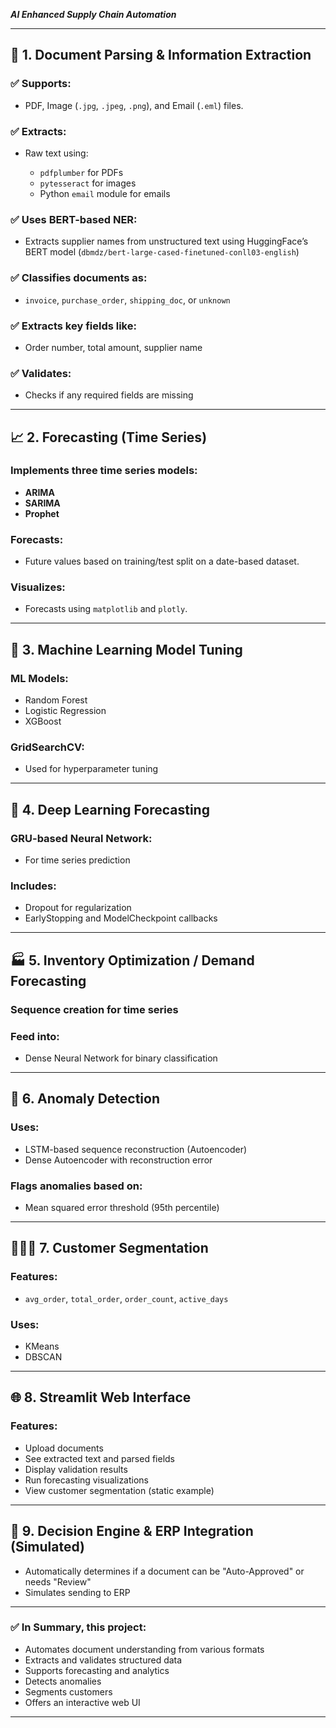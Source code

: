 ***AI Enhanced Supply Chain Automation***

---

## 🧾 **1. Document Parsing & Information Extraction**

### ✅ Supports:

* PDF, Image (`.jpg`, `.jpeg`, `.png`), and Email (`.eml`) files.

### ✅ Extracts:

* Raw text using:

  * `pdfplumber` for PDFs
  * `pytesseract` for images
  * Python `email` module for emails

### ✅ Uses BERT-based NER:

* Extracts supplier names from unstructured text using HuggingFace’s BERT model (`dbmdz/bert-large-cased-finetuned-conll03-english`)

### ✅ Classifies documents as:

* `invoice`, `purchase_order`, `shipping_doc`, or `unknown`

### ✅ Extracts key fields like:

* Order number, total amount, supplier name

### ✅ Validates:

* Checks if any required fields are missing

---

## 📈 **2. Forecasting (Time Series)**

### Implements three time series models:

* **ARIMA**
* **SARIMA**
* **Prophet**

### Forecasts:

* Future values based on training/test split on a date-based dataset.

### Visualizes:

* Forecasts using `matplotlib` and `plotly`.

---

## 🧠 **3. Machine Learning Model Tuning**

### ML Models:

* Random Forest
* Logistic Regression
* XGBoost

### GridSearchCV:

* Used for hyperparameter tuning

---

## 🔢 **4. Deep Learning Forecasting**

### GRU-based Neural Network:

* For time series prediction

### Includes:

* Dropout for regularization
* EarlyStopping and ModelCheckpoint callbacks

---

## 🏭 **5. Inventory Optimization / Demand Forecasting**

### Sequence creation for time series

### Feed into:

* Dense Neural Network for binary classification

---

## 🚨 **6. Anomaly Detection**

### Uses:

* LSTM-based sequence reconstruction (Autoencoder)
* Dense Autoencoder with reconstruction error

### Flags anomalies based on:

* Mean squared error threshold (95th percentile)

---

## 🧍‍♂️👥 **7. Customer Segmentation**

### Features:

* `avg_order`, `total_order`, `order_count`, `active_days`

### Uses:

* KMeans
* DBSCAN

---

## 🌐 **8. Streamlit Web Interface**

### Features:

* Upload documents
* See extracted text and parsed fields
* Display validation results
* Run forecasting visualizations
* View customer segmentation (static example)

---

## 🧠 **9. Decision Engine & ERP Integration (Simulated)**

* Automatically determines if a document can be "Auto-Approved" or needs "Review"
* Simulates sending to ERP

---

### ✅ **In Summary**, this project:

* Automates document understanding from various formats
* Extracts and validates structured data
* Supports forecasting and analytics
* Detects anomalies
* Segments customers
* Offers an interactive web UI

---
